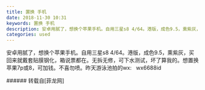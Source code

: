 ```yaml
---
title: 置换 手机
date: 2018-11-30 10:31
keywords: 置换 手机
description: 安卓用腻了，想换个苹果手机。自用三星s8 4/64。港版，成色9.5，熏紫灰，买回来就戴套贴膜钢化，箱说票都在。无拆无修，可下水测试，坏了算我的。想置换苹果7p或8，可加钱。不喜勿喷。昨天游泳池拍的wx:   wx6688id
categories: used
---
```

<td class="t_f" id="postmessage_2380858">

安卓用腻了，想换个苹果手机。自用三星s8 4/64。港版，成色9.5，熏紫灰，买回来就戴套贴膜钢化，箱说票都在。无拆无修，可下水测试，坏了算我的。想置换苹果7p或8，可加钱。不喜勿喷。昨天游泳池拍的wx:   wx6688id<br/>
</td>
###### 转载自[菲龙网]